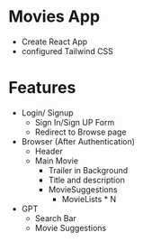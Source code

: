 # Movies App
- Create React App
- configured Tailwind CSS

# Features
- Login/ Signup
    - Sign In/Sign UP Form
    - Redirect to Browse page
- Browser (After Authentication)
    - Header
    - Main Movie
        - Trailer in Background
        - Title and description
        - MovieSuggestions
            - MovieLists * N
- GPT
    - Search Bar
    - Movie Suggestions